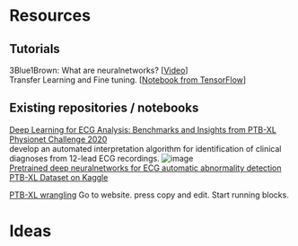 
# Resources
## Tutorials
3Blue1Brown: What are neuralnetworks? [[Video](https://www.youtube.com/watch?v=aircAruvnKk)]  
Transfer Learning and Fine tuning. [[Notebook from TensorFlow](https://www.tensorflow.org/tutorials/images/transfer_learning)]


## Existing repositories / notebooks
[Deep Learning for ECG Analysis: Benchmarks and Insights from PTB-XL](https://github.com/helme/ecg_ptbxl_benchmarking)
[Physionet Challenge 2020](https://www.kaggle.com/code/bjoernjostein/physionet-challenge-2020)  
  develop an automated interpretation algorithm for identification of clinical diagnoses from 12-lead ECG recordings.
![image](https://user-images.githubusercontent.com/38263719/159794030-726a221a-35a3-4e59-a583-b0209220bf2b.png)  
[Pretrained deep neuralnetworks for ECG automatic abnormality detection](https://zenodo.org/record/3765717#.YjuEx-fMJhE)  
[PTB-XL Dataset on Kaggle](https://www.kaggle.com/datasets/khyeh0719/ptb-xl-dataset/code)

[PTB-XL wrangling](https://www.kaggle.com/code/khyeh0719/ptb-xl-dataset-wrangling) Go to website. press copy and edit. Start running blocks.
# Ideas
